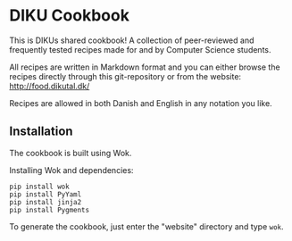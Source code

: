 DIKU Cookbook
=============

This is DIKUs shared cookbook! A collection of peer-reviewed and
frequently tested recipes made for and by Computer Science students.

All recipes are written in Markdown format and you can either browse
the recipes directly through this git-repository or from the website:
http://food.dikutal.dk/

Recipes are allowed in both Danish and English in any notation you
like.


Installation
------------
The cookbook is built using Wok. 

Installing Wok and dependencies:

    pip install wok
    pip install PyYaml
    pip install jinja2
    pip install Pygments

To generate the cookbook, just enter the "website" directory and type
`wok`.
